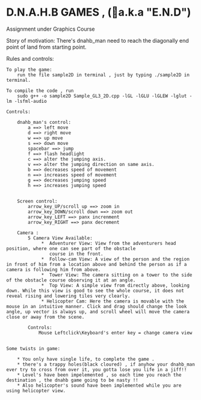 # D.N.A.H.B GAMES , (a.k.a "E.N.D")
Assignment under Graphics Course

Story of motivation:
There's dnahb_man need to reach the diagonally end point of land from starting point.

Rules and controls:

    To play the game:
        run the file sample2D in terminal , just by typing ./sample2D in terminal.

    To compile the code , run
        sudo g++ -o sample2D Sample_GL3_2D.cpp -lGL -lGLU -lGLEW -lglut -lm -lsfml-audio

    Controls:

        dnahb_man's control:
            a ==> left move
            d ==> right move
            w ==> up move
            s ==> down move
            spacebar ==> jump
            f ==> flash headlight
            c ==> alter the jumping axis.
            v ==> alter the jumping direction on same axis.
            b ==> decreases speed of movement
            n ==> increases speed of movement
            g ==> decreases jumping speed
            h ==> increases jumping speed


        Screen control:
            arrow_key_UP/scroll up ==> zoom in
            arrow_key_DOWN/scroll down ==> zoom out
            arrow_key_LEFT ==> panx increnment
            arrow_key_RIGHT ==> panx decrement

        Camera :
            5 Camera View Available:
                 *  Adventurer View: View from the adventurers head position, where one can see part of the obstacle
                    course in the front.
                 *  Follow-cam View: A view of the person and the region in front of him from a location above and behind the person as if a camera is following him from above.
                 *  Tower View: The camera sitting on a tower to the side of the obstacle course observing it at an angle.
                 *  Top View: A simple view from directly above, looking down. While this view is good to see the whole course, it does not reveal rising and lowering tiles very clearly.
                 * Helicopter Cam: Here the camera is movable with the mouse in an intuitive manner. Click and drag should change the look angle, up vector is always up, and scroll wheel will move the camera close or away from the scene.

            Controls:
                Mouse Leftclick\Keyboard's enter key = change camera view


    Some twists in game:

        * You only have single life, to complete the game .
        * there's a trappy holes(black cloured) , if anyhow your dnahb_man ever try to cross from over it, you gotta lose you life in a jiff!!
        * Level's have been impelemented , so each time you reach the destination , the dnahb game going to be nasty !!
        * Also helicopter's sound have been implemented while you are using helicopter view.
